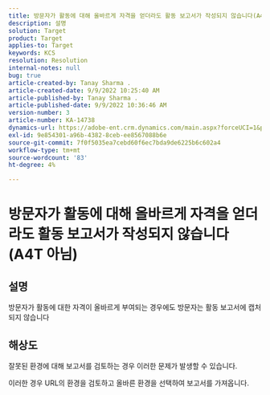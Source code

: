 ```yaml
---
title: 방문자가 활동에 대해 올바르게 자격을 얻더라도 활동 보고서가 작성되지 않습니다(A4T 아님)
description: 설명
solution: Target
product: Target
applies-to: Target
keywords: KCS
resolution: Resolution
internal-notes: null
bug: true
article-created-by: Tanay Sharma .
article-created-date: 9/9/2022 10:25:40 AM
article-published-by: Tanay Sharma .
article-published-date: 9/9/2022 10:36:46 AM
version-number: 3
article-number: KA-14738
dynamics-url: https://adobe-ent.crm.dynamics.com/main.aspx?forceUCI=1&pagetype=entityrecord&etn=knowledgearticle&id=20c1b4bc-2930-ed11-9db1-002248086735
exl-id: 9e854301-a96b-4382-8ceb-ee8567088b6e
source-git-commit: 7f0f5035ea7cebd60f6ec7bda9de6225b6c602a4
workflow-type: tm+mt
source-wordcount: '83'
ht-degree: 4%

---
```


# 방문자가 활동에 대해 올바르게 자격을 얻더라도 활동 보고서가 작성되지 않습니다(A4T 아님)

## 설명


방문자가 활동에 대한 자격이 올바르게 부여되는 경우에도 방문자는 활동 보고서에 캡처되지 않습니다


## 해상도


잘못된 환경에 대해 보고서를 검토하는 경우 이러한 문제가 발생할 수 있습니다.



이러한 경우 URL의 환경을 검토하고 올바른 환경을 선택하여 보고서를 가져옵니다.
